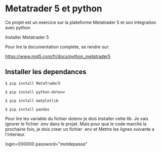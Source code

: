 # Metatrader 5 et python

Ce projet est un exercice sur la plateforme Metatrader 5 et son integration avec python

Installer Metatrader 5

Pour lire la documentation complete, se rendre sur:

https://www.mql5.com/fr/docs/python_metatrader5

## Installer les dependances

    $ pip install MetaTrader5

    $ pip install python-dotenv

    $ pip install matplotlib
    
    $ pip install pandas

Pour lire les variable du fichier dotenv je dois installer cette lib. Je vais ignorer le fichier .env dans le projet. 
Mais pour que le code marche la prochaine fois, je dois creer un fichier .env et Mettre les lignes suivante a l'interieur.

login=000000
password="motdepasse"